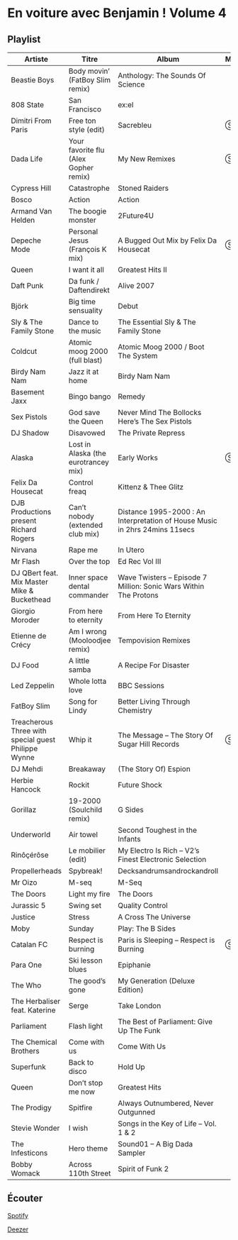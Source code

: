 # En voiture avec Benjamin ! Volume 4

## Playlist

| Artiste                                             | Titre                                 | Album                                                                       | Manquant |
|-----------------------------------------------------|---------------------------------------|-----------------------------------------------------------------------------|----------|
| Beastie Boys                                        | Body movin’ (FatBoy Slim remix)       | Anthology: The Sounds Of Science                                            |          |
| 808 State                                           | San Francisco                         | ex:el                                                                       |          |
| Dimitri From Paris                                  | Free ton style (edit)                 | Sacrebleu                                                                   | Ⓢ Ⓓ      |
| Dada Life                                           | Your favorite flu (Alex Gopher remix) | My New Remixes                                                              | Ⓢ        |
| Cypress Hill                                        | Catastrophe                           | Stoned Raiders                                                              |          |
| Bosco                                               | Action                                | Action                                                                      |          |
| Armand Van Helden                                   | The boogie monster                    | 2Future4U                                                                   |          |
| Depeche Mode                                        | Personal Jesus (François K mix)       | A Bugged Out Mix by Felix Da Housecat                                       | Ⓢ Ⓓ      |
| Queen                                               | I want it all                         | Greatest Hits II                                                            |          |
| Daft Punk                                           | Da funk / Daftendirekt                | Alive 2007                                                                  |          |
| Björk                                               | Big time sensuality                   | Debut                                                                       |          |
| Sly & The Family Stone                              | Dance to the music                    | The Essential Sly & The Family Stone                                        |          |
| Coldcut                                             | Atomic moog 2000 (full blast)         | Atomic Moog 2000 / Boot The System                                          |          |
| Birdy Nam Nam                                       | Jazz it at home                       | Birdy Nam Nam                                                               |          |
| Basement Jaxx                                       | Bingo bango                           | Remedy                                                                      |          |
| Sex Pistols                                         | God save the Queen                    | Never Mind The Bollocks Here’s The Sex Pistols                              |          |
| DJ Shadow                                           | Disavowed                             | The Private Repress                                                         |          |
| Alaska                                              | Lost in Alaska (the eurotrancey mix)  | Early Works                                                                 | Ⓢ Ⓓ      |
| Felix Da Housecat                                   | Control freaq                         | Kittenz & Thee Glitz                                                        |          |
| DJB Productions present Richard Rogers              | Can’t nobody (extended club mix)      | Distance 1995-2000 : An Interpretation of House Music in 2hrs 24mins 11secs |          |
| Nirvana                                             | Rape me                               | In Utero                                                                    |          |
| Mr Flash                                            | Over the top                          | Ed Rec Vol III                                                              |          |
| DJ QBert feat. Mix Master Mike & Buckethead         | Inner space dental commander          | Wave Twisters – Episode 7 Million: Sonic Wars Within The Protons            |          |
| Giorgio Moroder                                     | From here to eternity                 | From Here To Eternity                                                       |          |
| Etienne de Crécy                                    | Am I wrong (Mooloodjee remix)         | Tempovision Remixes                                                         |          |
| DJ Food                                             | A little samba                        | A Recipe For Disaster                                                       |          |
| Led Zeppelin                                        | Whole lotta love                      | BBC Sessions                                                                |          |
| FatBoy Slim                                         | Song for Lindy                        | Better Living Through Chemistry                                             |          |
| Treacherous Three with special guest Philippe Wynne | Whip it                               | The Message – The Story Of Sugar Hill Records                               | Ⓢ Ⓓ      |
| DJ Mehdi                                            | Breakaway                             | (The Story Of) Espion                                                       |          |
| Herbie Hancock                                      | Rockit                                | Future Shock                                                                |          |
| Gorillaz                                            | 19-2000 (Soulchild remix)             | G Sides                                                                     |          |
| Underworld                                          | Air towel                             | Second Toughest in the Infants                                              |          |
| Rinôçérôse                                          | Le mobilier (edit)                    | My Electro Is Rich – V2’s Finest Electronic Selection                       |          |
| Propellerheads                                      | Spybreak!                             | Decksandrumsandrockandroll                                                  |          |
| Mr Oizo                                             | M-seq                                 | M-Seq                                                                       |          |
| The Doors                                           | Light my fire                         | The Doors                                                                   |          |
| Jurassic 5                                          | Swing set                             | Quality Control                                                             |          |
| Justice                                             | Stress                                | A Cross The Universe                                                        |          |
| Moby                                                | Sunday                                | Play: The B Sides                                                           |          |
| Catalan FC                                          | Respect is burning                    | Paris is Sleeping – Respect is Burning                                      | Ⓢ Ⓓ      |
| Para One                                            | Ski lesson blues                      | Epiphanie                                                                   |          |
| The Who                                             | The good’s gone                       | My Generation (Deluxe Edition)                                              |          |
| The Herbaliser feat. Katerine                       | Serge                                 | Take London                                                                 |          |
| Parliament                                          | Flash light                           | The Best of Parliament: Give Up The Funk                                    |          |
| The Chemical Brothers                               | Come with us                          | Come With Us                                                                |          |
| Superfunk                                           | Back to disco                         | Hold Up                                                                     |          |
| Queen                                               | Don’t stop me now                     | Greatest Hits                                                               |          |
| The Prodigy                                         | Spitfire                              | Always Outnumbered, Never Outgunned                                         |          |
| Stevie Wonder                                       | I wish                                | Songs in the Key of Life – Vol. 1 & 2                                       |          |
| The Infesticons                                     | Hero theme                            | Sound01 – A Big Dada Sampler                                                |          |
| Bobby Womack                                        | Across 110th Street                   | Spirit of Funk 2                                                            |          |

## Écouter

[Spotify](https://open.spotify.com/user/maj%C3%A9/playlist/2QVMI7DaIsZejb39yEq4PF?si=kv82dbh8REC8N76ij5xG_Q)

[Deezer](https://www.deezer.com/playlist/5687315462?utm_source=deezer&utm_content=playlist-5687315462&utm_term=2684091262_1553797174&utm_medium=web)
